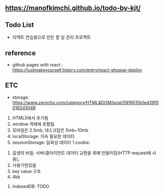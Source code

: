 ## https://manofkimchi.github.io/todo-by-kjt/

## Todo List
- 리액트 연습용으로 만든 할 일 관리 프로젝트

## reference
- github pages with react : https://justmakeyourself.tistory.com/entry/react-ghpage-deploy

## ETC
- storage: https://www.zerocho.com/category/HTML&DOM/post/5918515b1ed39f00182d3048
1. HTML5에서 추가됨
1. window 객체에 포함됨
1. 모바일은 2.5mb, 데스크탑은 5mb~10mb
1. localStorage: 지속 필요한 데이터
1. sessionStorage: 일회성 데이터
1.cookie: 
  1) 출생의 비밀: 서버/클라이언트 데이터 교환을 위해 만들어짐(HTTP request에 사용), 
  2) 사용기한있음
  3) key value 구조
  4) 4kb  
1. IndexedDB: TODO

